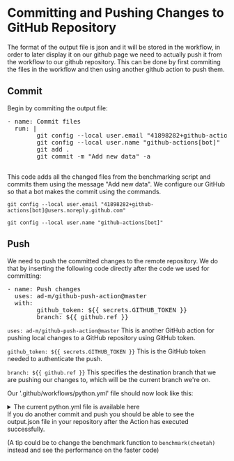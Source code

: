 # Committing and Pushing Changes to GitHub Repository
<!--

Same thing with the copying of code messing with the indentation, other than that the content is good. 
- ADD: MOVE THEM TO ONE FILE?

This is where I had an issue with a merge conflict though. Previous steps seems to have produced files that i had to pull before i could push it. Not sure if that was supposed to happen, if not, look into it. If it is on purpose, then I suggest you add a note about it.
- ADD: SHOULD WE ADRESS THIS


 -->
The format of the output file is json and it will be stored in the workflow, in order to later display it on our github page we need to actually push it from the workflow to our github repository. This can be done by first commiting the files in the workflow and then using another github action to push them.

## Commit
Begin by commiting the output file:
<pre class="file" 
data-target = "clipboard">
- name: Commit files
  run: |
        git config --local user.email "41898282+github-actions[bot]@users.noreply.github.com"
        git config --local user.name "github-actions[bot]"
        git add .
        git commit -m "Add new data" -a

</pre>

This code adds all the changed files from the benchmarking script and commits them using the message "Add new data". We configure our GitHub so that a bot makes the commit using the commands. 

`git config --local user.email "41898282+github-actions[bot]@users.noreply.github.com"`

`git config --local user.name "github-actions[bot]"`

## Push
We need to push the committed changes to the remote repository. We do that by inserting the following code directly after the code we used for committing:
<pre class="file" 
data-target = "clipboard">
- name: Push changes
  uses: ad-m/github-push-action@master
  with:
        github_token: ${{ secrets.GITHUB_TOKEN }}
        branch: ${{ github.ref }} 
</pre>

`uses: ad-m/github-push-action@master` This is another GitHub action for pushing local changes to a GitHub repository using GitHub token.

`github_token: ${{ secrets.GITHUB_TOKEN }}` This is the GitHub token needed to authenticate the push.

`branch: ${{ github.ref }}` This specifies the destination branch that we are pushing our changes to, which will be the current branch we're on.


Our '.github/workflows/python.yml' file should now look like this:


<details> 
  <summary>The current python.yml file is available here</summary>
<pre class="file" 
data-target = "clipboard">
name: Python benchmarking using pytest
on: push
jobs:
        benchmark:
                name: pytest-benchmarking
                runs-on: ubuntu-latest
                steps:
                        - uses: actions/checkout@v2
                          with:
                                persist-credentials: false
                                fetch-depth: 0 
                        - uses: actions/setup-python@v1
                        - name: Installing and running pytest
                          run: |
                                pwd
                                python -m pip install --upgrade pip
                                if [ -f requirements.txt ]; 
                                then pip install -r requirements.txt; fi
                                python src/test.py
                                pytest src/benchmarking.py --benchmark-json output.json
                        - name: Commit files
                          run: |
                               git config --local user.email "41898282+github-actions[bot]@users.noreply.github.com"
                               git config --local user.name "github-actions[bot]"
                               git add .
                               git commit -m "Add new data" -a
                        - name: Push changes
                          uses: ad-m/github-push-action@master
                          with:
                                github_token: ${{ secrets.GITHUB_TOKEN }}
                                branch: ${{ github.ref }} 
</pre>
</details> 
If you do another commit and push you should be able to see the output.json file in your repository after the Action has executed successfully. 

(A tip could be to change the benchmark function to `benchmark(cheetah)` instead and see the performance on the faster code)

